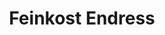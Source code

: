 ---
title: "Feinkost Endress"
url: /rothenburg-ob-der-tauber/feinkost-endress/
shop: Lebensmittel
---